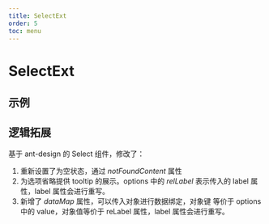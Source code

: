 ```yaml
---
title: SelectExt
order: 5
toc: menu
---
```


# SelectExt

## 示例
<code src="../../packages/antd-ext/examples/SelectExt"></code>

## 逻辑拓展
基于 ant-design 的 Select 组件，修改了：
1. 重新设置了为空状态，通过 *notFoundContent* 属性
2. 为选项省略提供 tooltip 的展示。options 中的 *relLabel* 表示传入的 label 属性，label 属性会进行重写。
3. 新增了 *dataMap* 属性，可以传入对象进行数据绑定，对象键 等价于 options 中的 value，对象值等价于 reLabel 属性，label 属性会进行重写。
